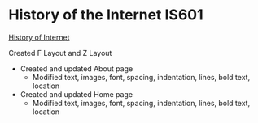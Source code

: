 # History of the Internet IS601
[History of Internet](http://internethistory601.eastus.azurecontainer.io)

Created F Layout and Z Layout
   - Created and updated About page
      - Modified text, images, font, spacing, indentation, lines, bold text, location
   - Created and updated Home page
      - Modified text, images, font, spacing, indentation, lines, bold text, location
